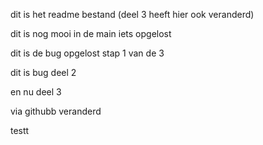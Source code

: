 dit is het readme bestand (deel 3 heeft hier ook veranderd)

dit is nog mooi in de main iets opgelost


dit is de bug opgelost stap 1 van de 3

dit is bug deel 2

en nu deel 3


via githubb veranderd

testt

